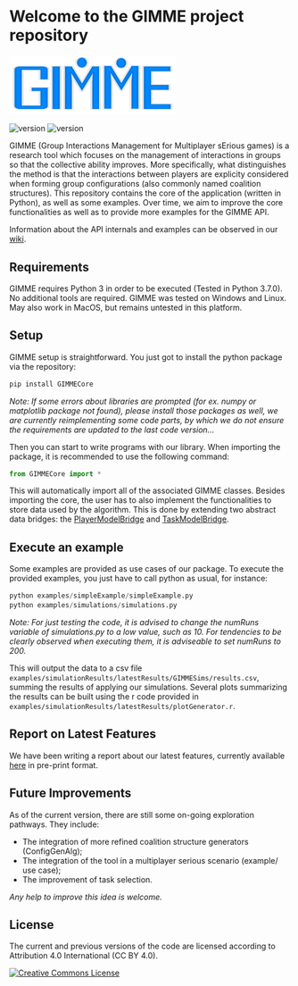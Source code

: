 # Welcome to the GIMME project repository

<img src="ReadmeImages/logo.png" width="300">

![version](https://img.shields.io/badge/version-1.3.0-blue)
![version](https://img.shields.io/badge/python-v3.7-blue)

GIMME (Group Interactions Management for Multiplayer sErious games) is a research tool which focuses on the management of 
interactions in groups so that the collective ability improves. 
More specifically, what distinguishes the method is that the interactions between players are explicity considered when forming group configurations (also commonly named coalition structures).
This repository contains the core of the application (written in Python), as well as some examples. 
Over time, we aim to improve the core functionalities as well as to provide more examples for the GIMME API.


Information about the API internals and examples can be observed in our [wiki](https://github.com/SamGomes/GIMME/wiki).

## Requirements

GIMME requires Python 3 in order to be executed (Tested in Python 3.7.0). No additional tools are required.
GIMME was tested on Windows and Linux. May also work in MacOS, but remains untested in this platform.


## Setup

GIMME setup is straightforward. You just got to install the python package via the repository:

```python 
pip install GIMMECore
```

*Note: If some errors about libraries are prompted (for ex. numpy or matplotlib package not found), please install those packages as well, we are currently reimplementing some code parts, by which we do not ensure the requirements are updated to the last code version...*

Then you can start to write programs with our library.
When importing the package, it is recommended to use the following command:

```python 
from GIMMECore import *
```
This will automatically import all of the associated GIMME classes.
Besides importing the core, the user has to also implement the functionalities to store data used by the algorithm. This is done by extending two abstract data bridges: the [PlayerModelBridge](https://github.com/SamGomes/GIMME/wiki/PlayerModelBridge) and [TaskModelBridge](https://github.com/SamGomes/GIMME/wiki/TaskModelBridge). 

## Execute an example

Some examples are provided as use cases of our package. To execute the provided examples, you just have to call python as usual, for instance:

```python 
python examples/simpleExample/simpleExample.py
python examples/simulations/simulations.py
```

*Note: For just testing the code, it is advised to change the numRuns variable of simulations.py to a low value, such as 10. For tendencies to be clearly observed when executing them, it is adviseable to set numRuns to 200.*

This will output the data to a csv file ```examples/simulationResults/latestResults/GIMMESims/results.csv```, summing the results of applying our simulations. Several plots summarizing the results can be built using the r code provided in ```examples/simulationResults/latestResults/plotGenerator.r```.


## Report on Latest Features
We have been writing a report about our latest features, currently available [here](https://drive.google.com/file/d/10y9SROvK-20zBGLZggtJVasL5Uw27vWd/view) in pre-print format.

## Future Improvements
As of the current version, there are still some on-going exploration pathways. They include:
- The integration of more refined coalition structure generators (ConfigGenAlg);
- The integration of the tool in a multiplayer serious scenario (example/ use case);
- The improvement of task selection.

*Any help to improve this idea is welcome.*


## License
The current and previous versions of the code are licensed according to Attribution 4.0 International (CC BY 4.0).  
 
 <a rel="license" href="http://creativecommons.org/licenses/by/4.0/"><img alt="Creative Commons License" style="border-width:0" src="https://i.creativecommons.org/l/by/4.0/88x31.png" /></a><br />
